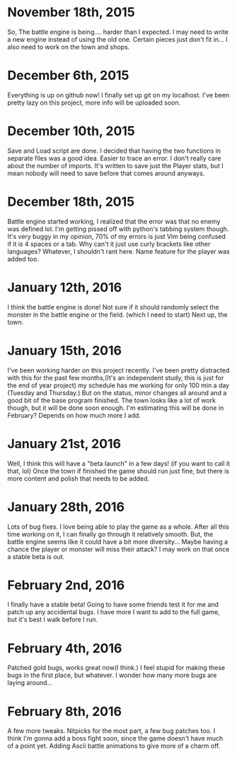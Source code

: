 # November 18th, 2015
So, The battle engine is being.... harder than I expected.
I may need to write a new engine instead of using the old one.
Certain pieces just don't fit in... I also need to work on the town and shops.

# December 6th, 2015
Everything is up on github now! I finally set up git on my localhost. 
I've been pretty lazy on this project, more info will be uploaded soon.

# December 10th, 2015
Save and Load script are done. I decided that having the two
functions in separate files was a good idea. Easier to trace an error.
I don't really care about the number of imports. It's written to save
just the Player stats, but I mean nobody will need to save before that
comes around anyways.

# December 18th, 2015
Battle engine started working, I realized that the error was that no
enemy was defined lol. I'm getting pissed off with python's
tabbing system though. It's very buggy in my opinion, 70% of my
errors is just Vim being confused if it is 4 spaces or a tab. Why
can't it just use curly brackets like other languages? Whatever,
I shouldn't rant here. Name feature for the player was added too.

# January 12th, 2016
I think the battle engine is done! Not sure if it should randomly
select the monster in the battle engine or the field. (which I need to
start) Next up, the town.

# January 15th, 2016
I've been working harder on this project recently. I've been
pretty distracted with this for the past few months,(It's an
independent study, this is just for the end of year project)
my schedule has me working for only 100 min a day (Tuesday and Thursday.)
But on the status, minor changes all around and a good bit of the base
program finished. The town looks like a lot of work though, but it
will be done soon enough. I'm estimating this will be done in
February? Depends on how much more I add.

# January 21st, 2016
Well, I think this will have a "beta launch" in a few days! (if you
want to call it that, lol) Once the town if finished the game should
run just fine, but there is more content and polish that needs to be
added.

# January 28th, 2016
Lots of bug fixes. I love being able to play the game as a whole.
After all this time working on it, I can finally go through it
relatively smooth. But, the battle engine seems like it could have
a bit more diversity... Maybe having a chance the player or monster
will miss their attack? I may work on that once a stable beta is out.

# February 2nd, 2016
I finally have a stable beta! Going to have some friends test it for
me and patch up any accidental bugs. I have more I want to add to the
full game, but it's best I walk before I run.

# February 4th, 2016
Patched gold bugs, works great now(I think.) I feel stupid for
making these bugs in the first place, but whatever. I wonder how many
more bugs are laying around...

# February 8th, 2016
A few more tweaks. Nitpicks for the most part, a few bug patches too.
I think I'm gonna add a boss fight soon, since the game doesn't have
much of a point yet. Adding Ascii battle animations to give more of
a charm off.

